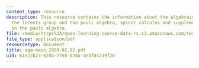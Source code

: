 ```yaml
---
content_type: resource
description: This resource contains the information about the algebraic preliminaries,
  the lorentz group and the pauli algebra, spinor calculus and supplementary material
  on the pauli algebra.
file: /media/https%3A/open-learning-course-data-rc.s3.amazonaws.com/res-8-001-applied-geometric-algebra-spring-2009/61e22b2382d47758078a4e5f8c239f20_aga-main_2009.02.02.pdf
file_type: application/pdf
resourcetype: Document
title: aga-main_2009.02.02.pdf
uid: 61e22b23-82d4-7758-078a-4e5f8c239f20
---
```

